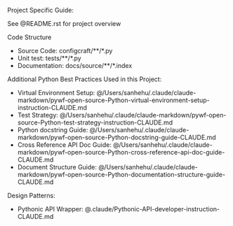 Project Specific Guide:

See @README.rst for project overview

Code Structure

- Source Code: configcraft/**/*.py
- Unit test: tests/**/*.py
- Documentation: docs/source/**/*.index

Additional Python Best Practices Used in this Project:

- Virtual Environment Setup: @/Users/sanhehu/.claude/claude-markdown/pywf-open-source-Python-virtual-environment-setup-instruction-CLAUDE.md
- Test Strategy: @/Users/sanhehu/.claude/claude-markdown/pywf-open-source-Python-test-strategy-instruction-CLAUDE.md
- Python docstring Guide: @/Users/sanhehu/.claude/claude-markdown/pywf-open-source-Python-docstring-guide-CLAUDE.md
- Cross Reference API Doc Guide: @/Users/sanhehu/.claude/claude-markdown/pywf-open-source-Python-cross-reference-api-doc-guide-CLAUDE.md
- Document Structure Guide: @/Users/sanhehu/.claude/claude-markdown/pywf-open-source-Python-documentation-structure-guide-CLAUDE.md

Design Patterns:

- Pythonic API Wrapper: @.claude/Pythonic-API-developer-instruction-CLAUDE.md
